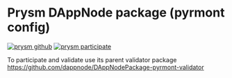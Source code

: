 # Prysm DAppNode package (pyrmont config)

[![prysm github](https://img.shields.io/badge/prysm-Github-blue.svg)](https://prylabs.net/)
[![prysm participate](https://img.shields.io/badge/prysm-participate-753a88.svg)](https://prylabs.net/participate?node=dappnode)

To participate and validate use its parent validator package https://github.com/dappnode/DAppNodePackage-pyrmont-validator
